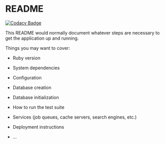 # README

[![Codacy Badge](https://api.codacy.com/project/badge/Grade/5d97eee7b99d408ea15daad9f3a79397)](https://app.codacy.com/app/zaviermiller/hammertime?utm_source=github.com&utm_medium=referral&utm_content=zaviermiller/hammertime&utm_campaign=Badge_Grade_Settings)

This README would normally document whatever steps are necessary to get the
application up and running.

Things you may want to cover:

* Ruby version

* System dependencies

* Configuration

* Database creation

* Database initialization

* How to run the test suite

* Services (job queues, cache servers, search engines, etc.)

* Deployment instructions

* ...
